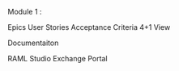 Module 1 : 

  Epics
  User Stories
  Acceptance Criteria
  4+1 View
  
Documentaiton

  RAML
  Studio
  Exchange
  Portal

